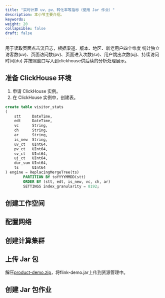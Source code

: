 ```yaml
---
title: "实时计算 uv、pv、转化率等指标（使用 Jar 作业）"
description: 本小节主要介绍。 
keywords: 
weight: 20
collapsible: false
draft: false
---
```


用于读取页面点击流日志，根据渠道、版本、地区、新老用户四个维度 统计独立访客数(uv)、页面访问数(pv)、页面进入次数(sv)、用户跳出次数(uj)、持续访问时间(du) 并按照窗口写入到clickhouse供后续的分析处理展示。

## 准备 ClickHouse 环境

1. 申请 ClickHouse 实例。
2. 在 ClickHouse 实例中，创建表。

```sql
create table visitor_stats
(
    stt     DateTime,
    edt     DateTime,
    vc      String,
    ch      String,
    ar      String,
    is_new  String,
    uv_ct   UInt64,
    pv_ct   UInt64,
    sv_ct   UInt64,
    uj_ct   UInt64,
    dur_sum UInt64,
    ts      UInt64
) engine = ReplacingMergeTree(ts)
        PARTITION BY toYYYYMMDD(stt)
        ORDER BY (stt, edt, is_new, vc, ch, ar)
        SETTINGS index_granularity = 8192;
```



## 创建工作空间

## 配置网络

## 创建计算集群

## 上传 Jar 包

解压[product-demo.zip](https://wiki.yunify.com/download/attachments/91871362/product-demo.zip?version=1&modificationDate=1638683201473&api=v2)，将flink-demo.jar上传到资源管理中。

## 创建 Jar 包作业



